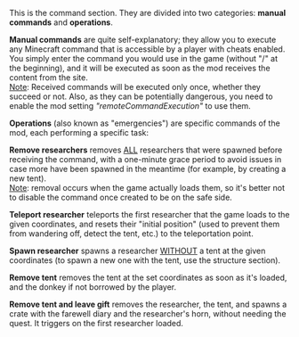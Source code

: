 This is the command section. They are divided into two categories: **manual commands** and **operations**.

**Manual commands** are quite self-explanatory; they allow you to execute any Minecraft command that is accessible by a player with cheats enabled. You simply enter the command you would use in the game (without "/" at the beginning), and it will be executed as soon as the mod receives the content from the site.  
<u>Note</u>: Received commands will be executed only once, whether they succeed or not. Also, as they can be potentially dangerous, you need to enable the mod setting _"remoteCommandExecution"_ to use them.

**Operations** (also known as "emergencies") are specific commands of the mod, each performing a specific task:

**Remove researchers** removes <u>ALL</u> researchers that were spawned before receiving the command, with a one-minute grace period to avoid issues in case more have been spawned in the meantime (for example, by creating a new tent).  
<u>Note</u>: removal occurs when the game actually loads them, so it's better not to disable the command once created to be on the safe side.

**Teleport researcher** teleports the first researcher that the game loads to the given coordinates, and resets their "initial position" (used to prevent them from wandering off, detect the tent, etc.) to the teleportation point.

**Spawn researcher** spawns a researcher <u>WITHOUT</u> a tent at the given coordinates (to spawn a new one with the tent, use the structure section).

**Remove tent** removes the tent at the set coordinates as soon as it's loaded, and the donkey if not borrowed by the player.

**Remove tent and leave gift** removes the researcher, the tent, and spawns a crate with the farewell diary and the researcher's horn, without needing the quest. It triggers on the first researcher loaded.

